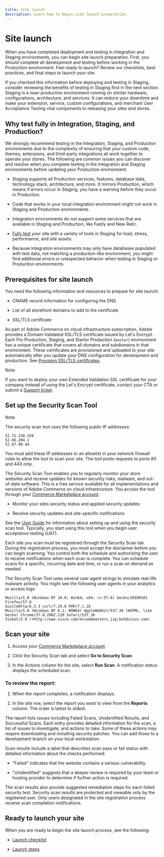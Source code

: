 ```yaml
---
title: Site launch
description: Learn how to begin site launch preparation.
---
```


# Site launch

When you have completed deployment and testing in Integration and Staging environments, you can begin site launch preparation. First, you should complete all development and testing before working in the Production environment. Feel ready to launch? Review our checklists, best practices, and final steps to launch your site.

If you checked this information before deploying and testing in Staging, consider reviewing the benefits of testing in Staging first in the next section. Staging is a near-production environment running on similar hardware, configurations, architecture, and services. It can reduce your downtime and make your extension, service, custom configurations, and merchant User Acceptance Testing vital components to releasing your sites and stores.

## Why test fully in Integration, Staging, and Production?

We strongly recommend testing in the Integration, Staging, and Production environments due to the complexity of ensuring that your custom code, themes, extensions, and third-party integrations all work together to operate your stores. The following are common issues you can discover and resolve when you complete testing in the Integration and Staging environments before updating your Production environment:

-  Staging supports all Production services, features, database data, technology stack, architecture, and more. It mirrors Production, which means if errors occur in Staging, you have a warning before they occur in Production.

-  Code that works in your local integration environment might not work in Staging and Production environments.

-  Integration environments do not support some services that are available in Staging and Production, like Fastly and New Relic.

-  [Fully test](https://devdocs.magento.com/cloud/live/stage-prod-test.html#loadtest) your site with a variety of tools in Staging for load, stress, performance, and site assets.

-  Because Integration environments may only have databases populated with test data, not matching a production-like environment, you might find additional errors or unexpected behavior when testing in Staging or Production environments.

## Prerequisites for site launch

You need the following information and resources to prepare for site launch:

-  CNAME record information for configuring the DNS

-  List of all storefront domains to add to the certificate

-  SSL/TLS certificate

As part of Adobe Commerce on cloud infrastructure subscription, Adobe provides a Domain-Validated SSL/TLS certificate issued by Let's Encrypt. Each Pro Production, Staging, and Starter Production (`master`) environment has a unique certificate that covers all domains and subdomains in that environment. These certificates are provisioned and uploaded to your site automatically after you update your DNS configuration for development and production. See [Provision SSL/TLS certificates](https://devdocs.magento.com/cloud/cdn/configure-fastly.html#provision-ssltls-certificates).

>[!NOTE]
>
>If you want to deploy your own Extended Validation SSL certificate for your company instead of using the Let's Encrypt certificate, contact your CTA or submit a [Support ticket](https://support.magento.com/hc/en-us/articles/360019088251).

## Set up the Security Scan Tool

>[!NOTE]
>
>The security scan tool uses the following public IP addresses:
>
>```text
>52.72.230.169
>52.86.204.1
>52.87.98.44
>```
>
>You must add these IP addresses to an allowlist in your network firewall rules to allow the tool to scan your site. The tool posts requests to ports 80 and 443 only.

The Security Scan Tool enables you to regularly monitor your store websites and receive updates for known security risks, malware, and out-of-date software. This is a free service available for all implementations and versions of Adobe Commerce on cloud infrastructure. You access the tool through your [Commerce Marketplace account](https://account.magento.com/customer/account/login).

-  Monitor your sites security status and applied security updates

-  Receive security updates and site-specific notifications

See the [User Guide](https://docs.magento.com/user-guide/magento/security-scan.html) for information about setting up and using the security scan tool. Typically, you start using this tool when you begin user acceptance testing (UAT).

Each site you scan must be registered through the Security Scan tab. During the registration process, you must accept the disclaimer before you can begin scanning. You control both the schedule and authorizing the user to receive notifications when each scan is complete. You can schedule scans for a specific, recurring date and time, or run a scan on demand as needed.

The Security Scan Tool uses several user agent strings to simulate real-life malware activity. You might see the following user agents in your analytics or access logs:

```text
Mozilla/5.0 (Windows NT 10.0; Win64; x64; rv:57.0) Gecko/20100101 Firefox/57.0
GuzzleHttp/6.3.3 curl/7.29.0 PHP/7.1.18
Mozilla/5.0 (Windows NT 6.1; WOW64) AppleWebKit/537.36 (KHTML, like Gecko) Chrome/37.0.2062.120 Safari/537.36
Visbot/2.0 (+http://www.visvo.com/en/webmasters.jsp;bot@visvo.com)
```

## Scan your site

1. Access your [Commerce Marketplace account](https://account.magento.com/customer/account/login).

1. Click the Security Scan tab and select **Go to Security Scan**.

1. In the _Actions_ column for the site, select **Run Scan**. A notification status displays the scheduled scan.

### To review the report:

1. When the report completes, a notification displays.

1. In the site row, select the report you want to view from the **Reports** column. The order is latest to oldest.

The report lists issues including Failed Scans, Unidentified Results, and Successful Scans. Each entry provides detailed information for the scan, a list of issues to investigate, and actions to take. Some of these actions may require downloading and installing security patches. You can add those to a development branch on your local workstation.

Scan results include a label that describes scan pass or fail status with detailed information about the checks performed:

-  "Failed" indicates that the website contains a serious vulnerability.

-  "Unidentified" suggests that a deeper review is required by your team or hosting provider to determine if further action is required.

The scan results also provide suggested remediation steps for each failed security test. Security scan results are protected and viewable only by the registered user. Only users designated in the site registration process receive scan completion notifications.

## Ready to launch your site

When you are ready to begin the site launch process, see the following:

-  [Launch checklist](site-launch-checklist.md)

-  [Launch steps](launch-steps.md)
